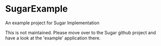 SugarExample
============

An example project for Sugar Implementation

This is not maintained. Please move over to the Sugar github project and have a look at the 'example' application there.

